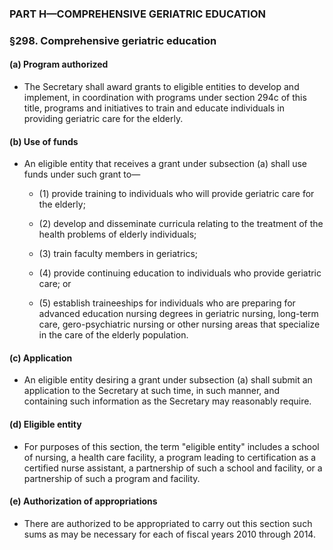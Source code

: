 ### PART H—COMPREHENSIVE GERIATRIC EDUCATION

### §298. Comprehensive geriatric education
#### (a) Program authorized
* The Secretary shall award grants to eligible entities to develop and implement, in coordination with programs under section 294c of this title, programs and initiatives to train and educate individuals in providing geriatric care for the elderly.

#### (b) Use of funds
* An eligible entity that receives a grant under subsection (a) shall use funds under such grant to—

  * (1) provide training to individuals who will provide geriatric care for the elderly;

  * (2) develop and disseminate curricula relating to the treatment of the health problems of elderly individuals;

  * (3) train faculty members in geriatrics;

  * (4) provide continuing education to individuals who provide geriatric care; or

  * (5) establish traineeships for individuals who are preparing for advanced education nursing degrees in geriatric nursing, long-term care, gero-psychiatric nursing or other nursing areas that specialize in the care of the elderly population.

#### (c) Application
* An eligible entity desiring a grant under subsection (a) shall submit an application to the Secretary at such time, in such manner, and containing such information as the Secretary may reasonably require.

#### (d) Eligible entity
* For purposes of this section, the term "eligible entity" includes a school of nursing, a health care facility, a program leading to certification as a certified nurse assistant, a partnership of such a school and facility, or a partnership of such a program and facility.

#### (e) Authorization of appropriations
* There are authorized to be appropriated to carry out this section such sums as may be necessary for each of fiscal years 2010 through 2014.